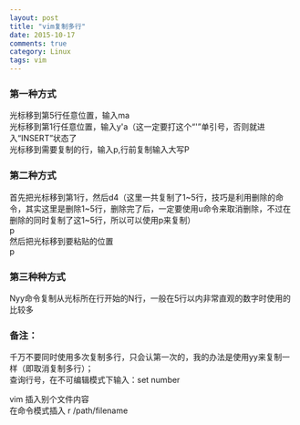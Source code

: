 ```yaml
---
layout: post
title: "vim复制多行"
date: 2015-10-17
comments: true
category: Linux
tags: vim
---
```


### 第一种方式
光标移到第5行任意位置，输入ma  
光标移到第1行任意位置，输入y'a（这一定要打这个“'”单引号，否则就进入“INSERT”状态了  
光标移到需要复制的行，输入p,行前复制输入大写P  

### 第二种方式
首先把光标移到第1行，然后d4（这里一共复制了1~5行，技巧是利用删除的命令，其实这里是删除1~5行，删除完了后，一定要使用u命令来取消删除，不过在删除的同时复制了这1~5行，所以可以使用p来复制）  
p  
然后把光标移到要粘贴的位置  
p  


### 第三种种方式
Nyy命令复制从光标所在行开始的N行，一般在5行以内非常直观的数字时使用的比较多


### 备注：
千万不要同时使用多次复制多行，只会认第一次的，我的办法是使用yy来复制一样（即取消复制多行）；  
查询行号，在不可编辑模式下输入：set number  

vim 插入别个文件内容  
在命令模式插入 r /path/filename  